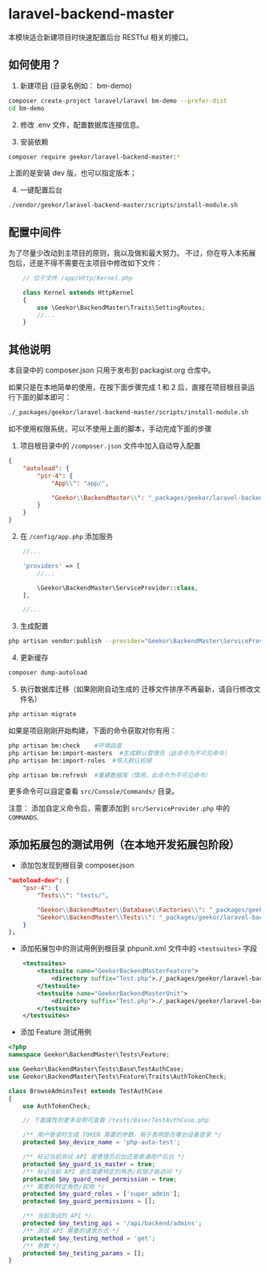 # laravel-backend-master

本模块适合新建项目时快速配置后台 RESTful 相关的接口。
## 如何使用？

1. 新建项目 (目录名例如： bm-demo)

```sh
composer create-project laravel/laravel bm-demo --prefer-dist
cd bm-demo
```

2. 修改 .env 文件，配置数据库连接信息。

3. 安装依赖

```sh
composer require geekor/laravel-backend-master:*
```

上面的是安装 dev 版，也可以指定版本；

4. 一键配置后台

```sh
./vendor/geekor/laravel-backend-master/scripts/install-module.sh
```

## 配置中间件

为了尽量少改动到主项目的原则，我以及做和最大努力。
不过，你在导入本拓展包后，还是不得不需要在主项目中修改如下文件：

```php
    // 位于文件 /app/Http/Kernel.php

    class Kernel extends HttpKernel
    {
        use \Geekor\BackendMaster\Traits\SettingRoutes;
        //...
    }
```

## 其他说明
本目录中的 composer.json 只用于发布到 packagist.org 仓库中。

如果只是在本地简单的使用，在按下面步骤完成 1 和 2 后，直接在项目根目录运行下面的脚本即可：

```sh
./_packages/geekor/laravel-backend-master/scripts/install-module.sh
```

如不使用权限系统，可以不使用上面的脚本，手动完成下面的步骤

1. 项目根目录中的 `/composer.json` 文件中加入自动导入配置
```json
{
    "autoload": {
        "psr-4": {
            "App\\": "app/",

            "Geekor\\BackendMaster\\": "_packages/geekor/laravel-backend-master/src/",
        }
    }
}
```

2. 在 `/config/app.php` 添加服务

```php
    //...

    'providers' => [
        //...

        \Geekor\BackendMaster\ServiceProvider::class,
    ],

    //...
```

3. 生成配置

```sh
php artisan vendor:publish --provider="Geekor\BackendMaster\ServiceProvider"
```

4. 更新缓存

```sh
composer dump-autoload
```

5. 执行数据库迁移（如果刚刚自动生成的 迁移文件排序不再最新，请自行修改文件名）

```sh
php artisan migrate
```

如果是项目刚刚开始构建，下面的命令获取对你有用：

```sh
php artisan bm:check    #环境自查
php artisan bm:import-masters  #生成默认管理员（此命令为不可见命令）
php artisan bm:import-roles  #导入默认权限

php artisan bm:refresh  #重建数据库（慎用，此命令为不可见命令）
```
更多命令可以自定查看 `src/Console/Commands/` 目录。

注意： 添加自定义命令后，需要添加到 `src/ServiceProvider.php` 中的 `COMMANDS`.


## 添加拓展包的测试用例（在本地开发拓展包阶段）

- 添加包发现到根目录 composer.json
```json
"autoload-dev": {
    "psr-4": {
        "Tests\\": "tests/",

        "Geekor\\BackendMaster\\Database\\Factories\\": "_packages/geekor/laravel-backend-master/database/factories/",
        "Geekor\\BackendMaster\\Tests\\": "_packages/geekor/laravel-backend-master/tests/"
    }
},
```

- 添加拓展包中的测试用例到根目录 phpunit.xml 文件中的 `<testsuites>` 字段

```xml
    <testsuites>
        <testsuite name="GeekorBackendMasterFeature">
            <directory suffix="Test.php">./_packages/geekor/laravel-backend-master/tests/Feature</directory>
        </testsuite>
        <testsuite name="GeekorBackendMasterUnit">
            <directory suffix="Test.php">./_packages/geekor/laravel-backend-master/tests/Unit</directory>
        </testsuite>
    </testsuites>
```

- 添加 Feature 测试用例

```php
<?php
namespace Geekor\BackendMaster\Tests\Feature;

use Geekor\BackendMaster\Tests\Base\TestAuthCase;
use Geekor\BackendMaster\Tests\Feature\Traits\AuthTokenCheck;

class BrowseAdminsTest extends TestAuthCase
{
    use AuthTokenCheck;

    // 下面属性的更多说明可查看 /tests/Base/TestAuthCase.php

    /** 用户登录时生成 TOKEN 需要的参数，用于表明是在哪台设备登录 */
    protected $my_device_name = 'php-auto-test';

    /** 标记当前测试 API 是管理员后台还是普通用户后台 */
    protected $my_guard_is_master = true;
    /** 标记当前 API 是否需要特定的角色/权限才能访问 */
    protected $my_guard_need_permission = true;
    /** 需要的特定角色/权限 */
    protected $my_guard_roles = ['super_admin'];
    protected $my_guard_permissions = [];

    /** 当前测试的 API */
    protected $my_testing_api = '/api/backend/admins';
    /** 测试 API 需要的请求方式 */
    protected $my_testing_method = 'get';
    /** 参数 */
    protected $my_testing_params = [];
}

```
